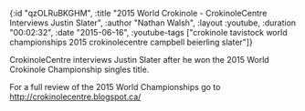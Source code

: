{:id "qzOLRuBKGHM",
 :title
 "2015 World Crokinole - CrokinoleCentre Interviews Justin Slater",
 :author "Nathan Walsh",
 :layout :youtube,
 :duration "00:02:32",
 :date "2015-06-16",
 :youtube-tags
 ["crokinole tavistock world championships 2015 crokinolecentre campbell beierling slater"]}


CrokinoleCentre interviews Justin Slater after he won the 2015 World Crokinole Championship singles title.

For a full review of the 2015 World Championships go to http://crokinolecentre.blogspot.ca/
